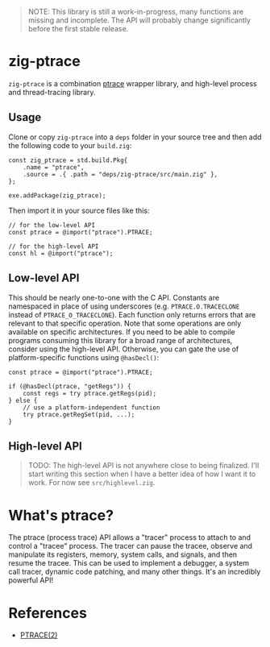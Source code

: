 > NOTE: This library is still a work-in-progress, many functions are missing
and incomplete. The API will probably change significantly before the first
stable release.

# zig-ptrace

`zig-ptrace` is a combination [ptrace][1] wrapper library, and high-level
process and thread-tracing library.

## Usage

Clone or copy `zig-ptrace` into a `deps` folder in your source tree and then
add the following code to your `build.zig`:

```zig
const zig_ptrace = std.build.Pkg{
    .name = "ptrace",
    .source = .{ .path = "deps/zig-ptrace/src/main.zig" },
};

exe.addPackage(zig_ptrace);
```

Then import it in your source files like this:

```zig
// for the low-level API
const ptrace = @import("ptrace").PTRACE;

// for the high-level API
const hl = @import("ptrace");
```

## Low-level API

This should be nearly one-to-one with the C API. Constants are namespaced in
place of using underscores (e.g. `PTRACE.O.TRACECLONE` instead of
`PTRACE_O_TRACECLONE`). Each function only returns errors that are relevant to
that specific operation. Note that some operations are only available on
specific architectures. If you need to be able to compile programs consuming
this library for a broad range of architectures, consider using the high-level
API. Otherwise, you can gate the use of platform-specific functions using
`@hasDecl()`:

```zig
const ptrace = @import("ptrace").PTRACE;

if (@hasDecl(ptrace, "getRegs")) {
    const regs = try ptrace.getRegs(pid);
} else {
    // use a platform-independent function
    try ptrace.getRegSet(pid, ...);
}
```

## High-level API

> TODO: The high-level API is not anywhere close to being finalized. I'll start
writing this section when I have a better idea of how I want it to work. For
now see `src/highlevel.zig`.

# What's ptrace?

The ptrace (process trace) API allows a "tracer" process to attach to and
control a "tracee" process. The tracer can pause the tracee, observe and
manipulate its registers, memory, system calls, and signals, and then resume
the tracee. This can be used to implement a debugger, a system call tracer,
dynamic code patching, and many other things. It's an incredibly powerful API!

# References

* [PTRACE(2)][1]


[1]: https://man7.org/linux/man-pages/man2/ptrace.2.html
